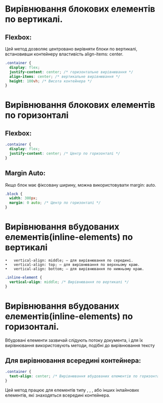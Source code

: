 # Вирівнювання блокових елементів по вертикалі.

## Flexbox:

Цей метод дозволяє центровано вирівняти блоки по вертикалі, встановивши контейнеру властивість align-items: center.

```css
.container {
  display: flex;
  justify-content: center; /* горизонтальне вирівнювання */
  align-items: center; /* вертикальне вирівнювання */
  height: 100vh; /* Висота контейнера */
}
```

# Вирівнювання блокових елементів по горизонталі

## Flexbox:

```css
.container {
  display: flex;
  justify-content: center; /* Центр по горизонталі */
}
```

## Margin Auto:

Якщо блок має фіксовану ширину, можна використовувати margin: auto.

```css
.block {
  width: 300px;
  margin: 0 auto; /* Центр по горизонталі */
}
```

# Вирівнювання вбудованих елементів(inline-elements) по вертикалі

    •	vertical-align: middle; — для вирівнювання по середині.
    •	vertical-align: top; — для вирівнювання по верхньому краю.
    •	vertical-align: bottom; — для вирівнювання по нижньому краю.

```css
.inline-element {
  vertical-align: middle; /* Вирівнювання по вертикалі */
}
```

# Вирівнювання вбудованих елементів(inline-elements) по горизонталі.

Вбудовані елементи зазвичай слідують потоку документа, і для їх вирівнювання використовують методи, подібні до вирівнювання тексту

## Для вирівнювання всередині контейнера:

```css
.container {
  text-align: center; /* Вирівнювання вбудованих елементів по горизонталі */
}
```

Цей метод працює для елементів типу <span>, <img>, <a>, або інших інлайнових елементів, які знаходяться всередині контейнера.
